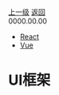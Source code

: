 <div class="extend-header">
    <div class="info">
        <div class="record">
            <a class="back" href="./">上一级</a>
            <a class="back" href="./">返回</a>
        </div>        
        <div class="mini">
            <span>0000.00.00</span>
        </div>
    </div>
    <div class="content"><div class="custom-block links">
<ul class="desc">
<li><a href="undefined">React</a></li>
<li><a href="undefined">Vue</a></li>
</ul>
</div></div>
</div>
<div class="content-header">
<h1>UI框架</h1>
</div>

